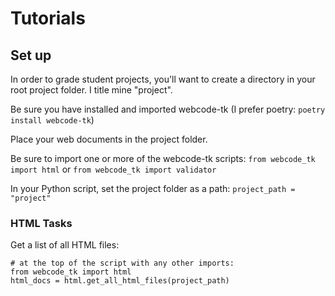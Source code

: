 # Tutorials

## Set up
In order to grade student projects, you'll want to create a directory in your root project folder. I title mine "project".

Be sure you have installed and imported webcode-tk (I prefer poetry: `poetry install webcode-tk`)

Place your web documents in the project folder.

Be sure to import one or more of the webcode-tk scripts:
`from webcode_tk import html`
or
`from webcode_tk import validator`

In your Python script, set the project folder as a path:
`project_path = "project"`

### HTML Tasks
Get a list of all HTML files:
```
# at the top of the script with any other imports:
from webcode_tk import html
html_docs = html.get_all_html_files(project_path)
```

